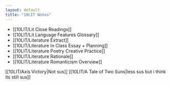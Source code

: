 ```yaml
---
layout: default
title: "10LIT Notes"
---
```


- [[10LIT/Lit Close Readings]]
- [[10LIT/Lit Language Features Glossary]]
- [[10LIT/Literature Extract]]
- [[10LIT/Literature In Class Essay + Planning]]
- [[10LIT/Literature Poetry Creative Practice]]
- [[10LIT/Literature Rationale]]
- [[10LIT/Literature Romanticism Overview]]

[[10LIT/Axis Victory|Not sus]]
[[10LIT/A Tale of Two Suns|less sus but i think its still sus]]
